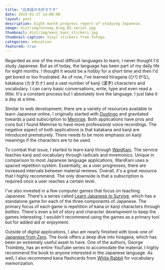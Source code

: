 ```yaml
---
title: "日本語が大好きです"
date: 2019-01-27 14:00:00
layout: post
description: Eigth month progress report of studying Japanese.
image: dist/img/norway_blog_03_social.jpg
thumbnail: dist/img/wani_kani_stickers.jpg
thumbnail-caption: Vinyl stickers from Tofogu.
categories: education
featured: true
---
```


Regarded as one of the most difficult languages to learn, I never thought I'd study Japanese. But as of today, the language has been part of my daily life for eight months. I thought it would be a hobby for a short time and then I'd get bored or too frustrated. As of now, I've learned hiragana (ひりがな), katakana (カタカナ) and a vast number of kanji (漢字) characters and vocabulary. I can carry basic conversations, write, type and even read a little. It's a constant process but I absolutely love the language. I just take it a day at a time.

Similar to web development, there are a variety of resources available to learn Japanese online. I originally started with [Duolingo](https://www.duolingo.com/) and gravitated towards a paid subscription to [Memrise](https://www.memrise.com/). Both applications have pros and cons but I found Memrise to have more professional voice recordings. The negative aspect of both applications is that katakana and kanji are introduced prematurely. There needs to be more emphasis on kanji meanings if the characters are to be used.

To combat that issue, I started to learn kanji through [WaniKani](https://www.wanikani.com/). The service teaches kanji and vocabulary through radicals and mnemonics. Unique in comparison to most Japanese language applications, WaniKani uses a spaced repetition system. Essentially, as a user progresses, there are increased intervals between material reviews. Overall, it's a great resource that I highly recommend. The only downside is that a subscription is required once a user reaches a certain level.

I've also invested in a few computer games that focus on teaching Japanese. There's a series called [Learn Japanese to Survive](http://study-japanese.net/), which has a standalone game for each of the three components of Japanese. The primary focus of each game is repetition of kana or kanji characters through *battles*. There's even a bit of story and character development to keep the games interesting. I wouldn't recommend using the games as a primary tool but for added aid or enjoyment.

Outside of digital applications, I also am nearly finished with book one of [Japanese from Zero](https://www.yesjapan.com/). The book offers a deep dive into hiragana, which has been an extremely useful asset to have. One of the authors, George Trombley, has an entire YouTube series to accomodate the material. I highly recommend the book to anyone interested in the Japanese language. As well, I also recommend kana flashcards from [White Rabbit](https://shop.whiterabbitjapan.com/products/kana-flashcards) for vocabulary memorization.